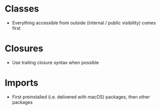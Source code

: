 # Classes
- Everything accessible from outside (internal / public visibility)
    comes first

# Closures
- Use trailing closure syntax when possible

# Imports
- First preinstalled (i.e. delivered with macOS) packages, then other
    packages
